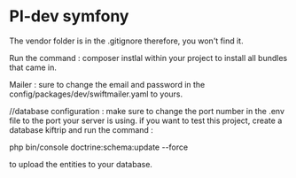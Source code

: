 # PI-dev symfony
The vendor folder is in the .gitignore therefore, you won't find it. 

Run the command : composer instlal within your project to install all bundles that came in.


Mailer : 
sure to change the email and password in the config/packages/dev/swiftmailer.yaml to yours. 



//database configuration : 
make sure to change the port number in the .env file to the port your server is using.
if you want to test this project, create a database kiftrip and  run the command : 

php bin/console doctrine:schema:update --force    

to upload the entities to your database.  


